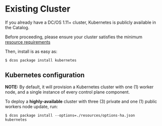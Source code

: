 # Existing Cluster

If you already have a DC/OS 1.11+ cluster, Kubernetes is publicly available in the Catalog.

Before proceeding, please ensure your cluster satisfies the minimum [resource requirements](https://docs.mesosphere.com/service-docs/kubernetes/1.0.2-1.9.6/install/#prerequisites/)

Then, install is as easy as:

```shell
$ dcos package install kubernetes
```

## Kubernetes configuration

**NOTE:** By default, it will provision a Kubernetes cluster with one (1) worker node, and
a single instance of every control plane component.

To deploy a **highly-available** cluster with three (3) private and one (1) public workers node update, run:

```shell
$ dcos package install --options=./resources/options-ha.json kubernetes
```
